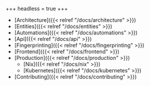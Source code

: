 +++
headless = true
+++

- [Architecture]({{< relref "/docs/architecture" >}})
- [Entities]({{< relref "/docs/entities" >}})
- [Automations]({{< relref "/docs/automations" >}})
- [Api]({{< relref "/docs/api" >}})
- [Fingerprinting]({{< relref "/docs/fingerprinting" >}})
- [Frontend]({{< relref "/docs/frontend" >}})
- [Production]({{< relref "/docs/production" >}})
  - [Nix]({{< relref "/docs/nix" >}})
  - [Kubernetes]({{< relref "/docs/kubernetes" >}})
- [Contributing]({{< relref "/docs/contributing" >}})
